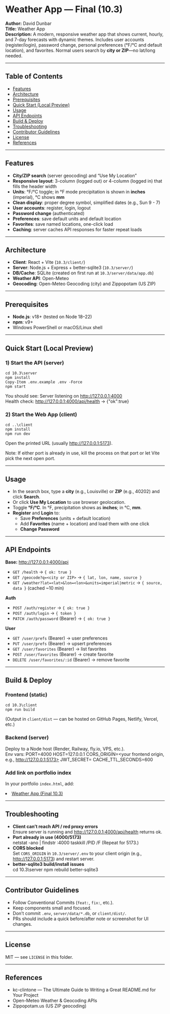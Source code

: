 ﻿# Weather App — Final (10.3)

**Author:** David Dunbar  
**Title:** Weather App  
**Description:** A modern, responsive weather app that shows current, hourly, and 7-day forecasts with dynamic themes. Includes user accounts (register/login), password change, personal preferences (°F/°C and default location), and favorites. Normal users search by **city or ZIP**—no lat/long needed.

---

## Table of Contents
- [Features](#features)
- [Architecture](#architecture)
- [Prerequisites](#prerequisites)
- [Quick Start (Local Preview)](#quick-start-local-preview)
- [Usage](#usage)
- [API Endpoints](#api-endpoints)
- [Build & Deploy](#build--deploy)
- [Troubleshooting](#troubleshooting)
- [Contributor Guidelines](#contributor-guidelines)
- [License](#license)
- [References](#references)

---

## Features
- **City/ZIP search** (server geocoding) and “Use My Location”
- **Responsive layout**: 3-column (logged out) or 4-column (logged in) that fills the header width
- **Units**: °F/°C toggle; in °F mode precipitation is shown in **inches** (imperial), °C shows **mm**
- **Clean display**: proper degree symbol, simplified dates (e.g., Sun 9 - 7)
- **User accounts**: register, login, logout
- **Password change** (authenticated)
- **Preferences**: save default units and default location
- **Favorites**: save named locations, one-click load
- **Caching**: server caches API responses for faster repeat loads

---

## Architecture
- **Client**: React + Vite (`10.3/client/`)
- **Server**: Node.js + Express + better-sqlite3 (`10.3/server/`)
- **DB/Cache**: SQLite (created on first run at `10.3/server/data/app.db`)
- **Weather API**: Open-Meteo  
- **Geocoding**: Open-Meteo Geocoding (city) and Zippopotam (US ZIP)

---

## Prerequisites
- **Node.js**: v18+ (tested on Node 18–22)
- **npm**: v9+  
- Windows PowerShell or macOS/Linux shell

---

## Quick Start (Local Preview)

### 1) Start the API (server)
    cd 10.3\server
    npm install
    Copy-Item .env.example .env -Force
    npm start

You should see: Server listening on http://127.0.0.1:4000  
Health check: http://127.0.0.1:4000/api/health → {"ok":true}

### 2) Start the Web App (client)
    cd ..\client
    npm install
    npm run dev

Open the printed URL (usually http://127.0.0.1:5173).

Note: If either port is already in use, kill the process on that port or let Vite pick the next open port.

---

## Usage
- In the search box, type a **city** (e.g., Louisville) or **ZIP** (e.g., 40202) and click **Search**.
- Or click **Use My Location** to use browser geolocation.
- Toggle **°F/°C**. In °F, precipitation shows as **inches**; in °C, **mm**.
- **Register** and **Login** to:
  - Save **Preferences** (units + default location)
  - Add **Favorites** (name + location) and load them with one click
  - **Change Password**

---

## API Endpoints
**Base:** http://127.0.0.1:4000/api

- `GET /health` → `{ ok: true }`
- `GET /geocode?q=<city or ZIP>` → `{ lat, lon, name, source }`
- `GET /weather?lat=<lat>&lon=<lon>&units=imperial|metric` → `{ source, data }` (cached ~10 min)

**Auth**
- `POST /auth/register` → `{ ok: true }`
- `POST /auth/login` → `{ token }`
- `PATCH /auth/password` (Bearer) → `{ ok: true }`

**User**
- `GET /user/prefs` (Bearer) → user preferences  
- `PUT /user/prefs` (Bearer) → upsert preferences  
- `GET /user/favorites` (Bearer) → list favorites  
- `POST /user/favorites` (Bearer) → create favorite  
- `DELETE /user/favorites/:id` (Bearer) → remove favorite

---

## Build & Deploy

### Frontend (static)
    cd 10.3\client
    npm run build
(Output in `client/dist` — can be hosted on GitHub Pages, Netlify, Vercel, etc.)

### Backend (server)
Deploy to a Node host (Render, Railway, fly.io, VPS, etc.).  
Env vars:
    PORT=4000
    HOST=127.0.0.1
    CORS_ORIGIN=<your frontend origin, e.g., http://127.0.0.1:5173>
    JWT_SECRET=<change me>
    CACHE_TTL_SECONDS=600

### Add link on portfolio index
In your portfolio `index.html`, add:
    <li><a href="./10.3/client/">Weather App (Final 10.3)</a></li>

---

## Troubleshooting
- **Client can’t reach API / red proxy errors**  
  Ensure server is running and http://127.0.0.1:4000/api/health returns ok.
- **Port already in use (4000/5173)**  
    netstat -ano | findstr :4000
    taskkill /PID <PID> /F
  (Repeat for 5173.)
- **CORS blocked**  
  Set `CORS_ORIGIN` in `10.3/server/.env` to your client origin (e.g., http://127.0.0.1:5173) and restart server.
- **better-sqlite3 build/install issues**  
    cd 10.3\server
    npm rebuild better-sqlite3

---

## Contributor Guidelines
- Follow Conventional Commits (`feat:`, `fix:`, etc.).
- Keep components small and focused.
- Don’t commit `.env`, `server/data/*.db`, or `client/dist/`.
- PRs should include a quick before/after note or screenshot for UI changes.

---

## License
MIT — see `LICENSE` in this folder.

---

## References
- kc-clintone — The Ultimate Guide to Writing a Great README.md for Your Project
- Open-Meteo Weather & Geocoding APIs
- Zippopotam.us (US ZIP geocoding)
